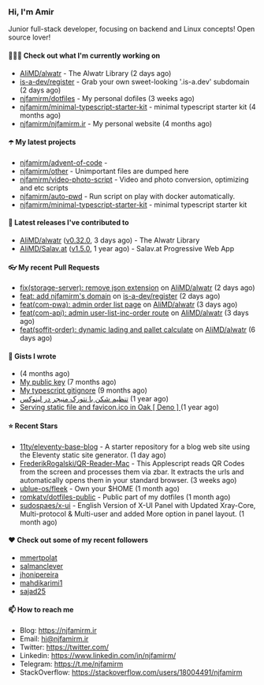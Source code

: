 ### Hi, I'm Amir

Junior full-stack developer, focusing on backend and Linux concepts!
Open source lover!

#### 👨🏻‍💻 Check out what I'm currently working on

- [AliMD/alwatr](https://github.com/AliMD/alwatr) - The Alwatr Library (2 days ago)
- [is-a-dev/register](https://github.com/is-a-dev/register) - Grab your own sweet-looking &#39;.is-a.dev&#39; subdomain (2 days ago)
- [njfamirm/dotfiles](https://github.com/njfamirm/dotfiles) - My personal dofiles (3 weeks ago)
- [njfamirm/minimal-typescript-starter-kit](https://github.com/njfamirm/minimal-typescript-starter-kit) - minimal typescript starter kit (4 months ago)
- [njfamirm/njfamirm.ir](https://github.com/njfamirm/njfamirm.ir) - My personal website (4 months ago)

#### ☂️ My latest projects

- [njfamirm/advent-of-code](https://github.com/njfamirm/advent-of-code) - 
- [njfamirm/other](https://github.com/njfamirm/other) - Unimportant files are dumped here
- [njfamirm/video-photo-script](https://github.com/njfamirm/video-photo-script) - Video and photo conversion, optimizing and etc scripts
- [njfamirm/auto-pwd](https://github.com/njfamirm/auto-pwd) - Run script on play with docker automatically.
- [njfamirm/minimal-typescript-starter-kit](https://github.com/njfamirm/minimal-typescript-starter-kit) - minimal typescript starter kit

#### 🎉 Latest releases I've contributed to

- [AliMD/alwatr](https://github.com/AliMD/alwatr) ([v0.32.0](https://github.com/AliMD/alwatr/releases/tag/v0.32.0), 3 days ago) - The Alwatr Library
- [AliMD/Salav.at](https://github.com/AliMD/Salav.at) ([v1.5.0](https://github.com/AliMD/Salav.at/releases/tag/v1.5.0), 1 year ago) - Salav.at Progressive Web App

#### 👓 My recent Pull Requests

- [fix(storage-server): remove json extension](https://github.com/AliMD/alwatr/pull/1198) on [AliMD/alwatr](https://github.com/AliMD/alwatr) (2 days ago)
- [feat: add njfamirm&#39;s domain](https://github.com/is-a-dev/register/pull/5708) on [is-a-dev/register](https://github.com/is-a-dev/register) (2 days ago)
- [feat(com-pwa): admin order list page](https://github.com/AliMD/alwatr/pull/1194) on [AliMD/alwatr](https://github.com/AliMD/alwatr) (3 days ago)
- [feat(com-api): admin user-list-inc-order route](https://github.com/AliMD/alwatr/pull/1189) on [AliMD/alwatr](https://github.com/AliMD/alwatr) (3 days ago)
- [feat(soffit-order): dynamic lading and pallet calculate](https://github.com/AliMD/alwatr/pull/1183) on [AliMD/alwatr](https://github.com/AliMD/alwatr) (6 days ago)

#### 📓 Gists I wrote

- [](https://gist.github.com/022d07ecd84e69ad31ef0bcd32d86b59) (4 months ago)
- [My public key](https://gist.github.com/879f720c9ca74a0934ce571b7285ed34) (7 months ago)
- [My typescript gitignore](https://gist.github.com/6a40b1912daab3f91a02a7b53f3f76c3) (9 months ago)
- [تنظیم شکن با نتورک منیجر در لینوکس](https://gist.github.com/cc40c344e89bdcdf77085cbf1fc05162) (1 year ago)
- [Serving static file and favicon.ico in Oak [ Deno ] ](https://gist.github.com/9bcaca2b6a672e729c099193b4aafe9f) (1 year ago)

#### ⭐ Recent Stars

- [11ty/eleventy-base-blog](https://github.com/11ty/eleventy-base-blog) - A starter repository for a blog web site using the Eleventy static site generator. (1 day ago)
- [FrederikRogalski/QR-Reader-Mac](https://github.com/FrederikRogalski/QR-Reader-Mac) - This Applescript reads QR Codes from the screen and processes them via zbar. It extracts the urls and automatically opens them in your standard browser. (3 weeks ago)
- [ublue-os/fleek](https://github.com/ublue-os/fleek) - Own your $HOME (1 month ago)
- [romkatv/dotfiles-public](https://github.com/romkatv/dotfiles-public) - Public part of my dotfiles (1 month ago)
- [sudospaes/x-ui](https://github.com/sudospaes/x-ui) - English Version of X-UI Panel with Updated Xray-Core, Multi-protocol &amp; Multi-user and added More option in panel layout. (1 month ago)

#### ♥️ Check out some of my recent followers

- [mmertpolat](https://github.com/mmertpolat)
- [salmanclever](https://github.com/salmanclever)
- [jhonipereira](https://github.com/jhonipereira)
- [mahdikarimi1](https://github.com/mahdikarimi1)
- [sajad25](https://github.com/sajad25)

#### 📫 How to reach me

- Blog: https://njfamirm.ir
- Email: hi@njfamirm.ir
- Twitter: https://twitter.com/
- Linkedin: https://www.linkedin.com/in/njfamirm/
- Telegram: https://t.me/njfamirm
- StackOverflow: https://stackoverflow.com/users/18004491/njfamirm
